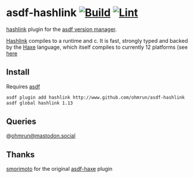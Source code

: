# asdf-hashlink [![Build](https://github.com/0b1kn00b/asdf-hashlink/actions/workflows/build.yml/badge.svg)](https://github.com/0b1kn00b/asdf-hashlink/actions/workflows/build.yml) [![Lint](https://github.com/0b1kn00b/asdf-hashlink/actions/workflows/lint.yml/badge.svg)](https://github.com/0b1kn00b/asdf-hashlink/actions/workflows/lint.yml)

[hashlink](https://github.com/ohmrun/asdf-hashlink) plugin for the [asdf version manager](https://asdf-vm.com).

[Hashlink](https://hashlink.haxe.org/) compiles to a runtime and c. It is fast, strongly typed and backed by the [Haxe](haxe.org/) language, which itself compiles to currently 12 platforms (see [here](https://haxe.org/documentation/introduction/compiler-targets.html)


## Install

Requires [asdf](asdf-vm.com/)

```bash
asdf plugin add hashlink http://www.github.com/ohmrun/asdf-hashlink
asdf global hashlink 1.13
```


## Queries
@ohmrun@mastodon.social
## Thanks

[smorimoto](https://github.com/smorimoto) for the original [asdf-haxe](https://github.com/asdf-community/asdf-haxe) plugin


